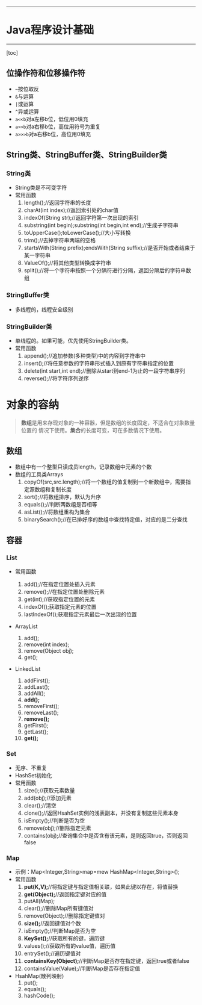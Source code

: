
---

# Java程序设计基础

---
[toc]

## 位操作符和位移操作符

* `~`按位取反
* `&`与运算
* `|`或运算
* `^`异或运算
* `a<<b`对a左移b位，低位用0填充
* `a>>b`对a右移b位，高位用符号为重复
* `a>>>b`对a右移b位，高位用0填充

## String类、StringBuffer类、StringBuilder类

### String类

* String类是不可变字符
* 常用函数
     1. length();//返回字符串的长度
     2. charAt(int index);//返回索引处的char值
     3. indexOf(String str);//返回字符第一次出现的索引
     4. substring(int begin);substring(int begin,int end);//生成子字符串
     5. toUpperCase();toLowerCase();//大小写转换
     6. trim();//去掉字符串两端的空格
     7. startsWith(String prefix);endsWith(String suffix);//是否开始或者结束于某一字符串
     8. ValueOf();//将其他类型转换成字符串
     9. split();//将一个字符串按照一个分隔符进行分隔，返回分隔后的字符串数组

### StringBuffer类

* 多线程的，线程安全级别

### StringBuilder类

* 单线程的。如果可能，优先使用StringBuilder类。
* 常用函数
     1. append();//追加参数(多种类型)中的内容到字符串中
     2. insert();//将任意参数的字符串形式插入到原有字符串指定的位置
     3. delete(int start,int end);//删除从start到end-1为止的一段字符串序列
     4. reverse();//将字符序列逆序

# 对象的容纳

>**数组**是用来存现对象的一种容器，但是数组的长度固定，不适合在对象数量位置的 情况下使用。**集合**的长度可变，可在多数情况下使用。

## 数组

* 数组中有一个整型只读成员length，记录数组中元素的个数
* 数组的工具类Arrays
     1. copyOf(src,src.length);//将一个数组的值复制到一个新数组中，需要指定源数组和复制长度
     2. sort();//将数组排序，默认为升序
     3. equals();//判断两数组是否相等
     4. asList();//将数组重构为集合
     5. binarySearch();//在已排好序的数组中查找特定值，对应的是二分查找

## 容器

### List

* 常用函数
     1. add();//在指定位置处插入元素
     2. remove();//在指定位置处删除元素
     3. get(int);//获取指定位置的元素
     4. indexOf();获取指定元素的位置
     5. lastIndexOf();获取指定元素最后一次出现的位置
  
* ArrayList
     1. add();
     2. remove(int index);
     3. remove(Object obj);
     4. get();
* LinkedList
     1. addFirst();
     2. addLast();
     3. addAll();
     4. **add();**
     5. removeFirst();
     6. removeLast();
     7. **remove();**
     8. getFirst();
     9. getLast();
     10. **get();**

### Set

* 无序、不重复
* HashSet初始化
* 常用函数
     1. size();//获取元素数量
     2. add(obj);//添加元素
     3. clear();//清空
     4. clone();//返回HsahSet实例的浅表副本，并没有复制这些元素本身
     5. isEmpty();//判断是否为空
     6. remove(obj);//删除指定元素
     7. contains(obj);//查询集合中是否含有该元素，是则返回true，否则返回false

### Map

* 示例：Map<Integer,String>map=mew HashMap<Integer,String>();
* 常用函数
     1. **put(K,V);**//将指定键与指定值相关联，如果此键以存在，将值替换
     2. **get(Object);**//返回指定键对应的值
     3. putAll(Map);
     4. clear();//删除Map所有键值对
     5. remove(Object);//删除指定键值对
     6. **size();**//返回键值对个数
     7. isEmpty();//判断Map是否为空
     8. **KeySet();**//获取所有的键，遍历键
     9. values();//获取所有的value值，遍历值
     10. entrySet();//遍历键值对
     11. **containsKey(Object);**//判断Map是否存在指定键，返回true或者false
     12. containsValue(Value);//判断Map是否存在指定值
* HsahMap(散列映射)
     1. put();
     2. equals();
     3. hashCode();
